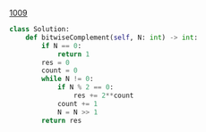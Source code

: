 [1009](https://leetcode.com/contest/weekly-contest-128/problems/complement-of-base-10-integer/)

```python
class Solution:
    def bitwiseComplement(self, N: int) -> int:
        if N == 0:
            return 1
        res = 0
        count = 0
        while N != 0:
            if N % 2 == 0:
                res += 2**count
            count += 1
            N = N >> 1
        return res
```